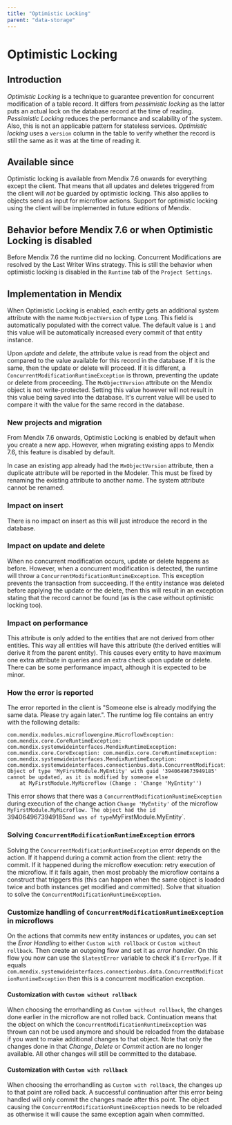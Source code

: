 ```yaml
---
title: "Optimistic Locking"
parent: "data-storage"
---
```


# Optimistic Locking

## Introduction
_Optimistic Locking_ is a technique to guarantee prevention for concurrent modification of a table record. It differs from _pessimistic locking_ as the latter puts an actual lock on the database record at the time of reading. _Pessimistic Locking_ reduces the performance and scalability of the system. Also, this is not an applicable pattern for stateless services. _Optimistic locking_ uses a `version` column in the table to verify whether the record is still the same as it was at the time of reading it.

## Available since
Optimistic locking is available from Mendix 7.6 onwards for everything except the client. That means that all updates and deletes triggered from the client will _not_ be guarded by optimistic locking. This also applies to objects send as input for microflow actions. Support for optimistic locking using the client will be implemented in future editions of Mendix.

## Behavior before Mendix 7.6 or when Optimistic Locking is disabled
Before Mendix 7.6 the runtime did no locking. Concurrent Modifications are resolved by the Last Writer Wins strategy. This is still the behavior when optimistic locking is disabled in the `Runtime` tab of the `Project Settings`.

## Implementation in Mendix
When Optimistic Locking is enabled, each entity gets an additional system attribute with the name `MxObjectVersion` of type `Long`. This field is automatically populated with the correct value. The default value is `1` and this value will be automatically increased every commit of that entity instance.

Upon _update_ and _delete_, the attribute value is read from the object and compared to the value available for this record in the database. If it is the same, then the update or delete will proceed. If it is different, a `ConcurrentModificationRuntimeException` is thrown, preventing the update or delete from proceeding. The `MxObjectVersion` attribute on the Mendix object is not write-protected. Setting this value however will not result in this value being saved into the database. It's current value will be used to compare it with the value for the same record in the database.

### New projects and migration
From Mendix 7.6 onwards, Optimistic Locking is enabled by default when you create a new app. However, when migrating existing apps to Mendix 7.6, this feature is disabled by default.

In case an existing app already had the `MxObjectVersion` attribute, then a duplicate attribute will be reported in the Modeler. This must be fixed by renaming the existing attribute to another name. The system attribute cannot be renamed.

### Impact on insert
There is no impact on insert as this will just introduce the record in the database.

### Impact on update and delete
When no concurrent modification occurs, update or delete happens as before. However, when a concurrent modification is detected, the runtime will throw a `ConcurrentModificationRuntimeException`. This exception prevents the transaction from succeeding. If the entity instance was deleted before applying the update or the delete, then this will result in an exception stating that the record cannot be found (as is the case without optimistic locking too).

### Impact on performance
This attribute is only added to the entities that are not derived from other entities. This way all entities will have this attribute (the derived entities will derive it from the parent entity). This causes every entity to have maximum one extra attribute in queries and an extra check upon update or delete. There can be some performance impact, although it is expected to be minor.

### How the error is reported
The error reported in the client is "Someone else is already modifying the same data. Please try again later.". The runtime log file contains an entry with the following details:
```
com.mendix.modules.microflowengine.MicroflowException: com.mendix.core.CoreRuntimeException: com.mendix.systemwideinterfaces.MendixRuntimeException: com.mendix.core.CoreException: com.mendix.core.CoreRuntimeException: com.mendix.systemwideinterfaces.MendixRuntimeException: com.mendix.systemwideinterfaces.connectionbus.data.ConcurrentModificationRuntimeException: Object of type 'MyFirstModule.MyEntity' with guid '3940649673949185' cannot be updated, as it is modified by someone else
	at MyFirstModule.MyMicroflow (Change : 'Change 'MyEntity'')
```

This error shows that there was a `ConcurrentModificationRuntimeException` during execution of the change action `Change 'MyEntity'` of the microflow `MyFirstModule.MyMicroflow. The object had the id `3940649673949185` and was of type `MyFirstModule.MyEntity`.

### Solving `ConcurrentModificationRuntimeException` errors
Solving the `ConcurrentModificationRuntimeException` error depends on the action. If it happend during a commit action from the client: retry the commit. If it happened during the microflow execution: retry execution of the microflow. If it fails again, then most probably the microflow contains a construct that triggers this (this can happen when the same object is loaded twice and both instances get modified and committed). Solve that situation to solve the `ConcurrentModificationRuntimeException`.

### Customize handling of `ConcurrentModificationRuntimeException` in microflows
On the actions that commits new entity instances or updates, you can set the _Error Handling_ to either `Custom with rollback` or `Custom without rollback`. Then create an outgoing flow and set it as _error handler_. On this flow you now can use the `$latestError` variable to check it's `ErrorType`. If it equals `com.mendix.systemwideinterfaces.connectionbus.data.ConcurrentModificationRuntimeException` then this is a concurrent modification exception.

#### Customization with `Custom without rollback`
When choosing the errorhandling as `Custom without rollback`, the changes done earlier in the microflow are not rolled back. Continuation means that the object on which the `ConcurrentModificationRuntimeException` was thrown can not be used anymore and should be reloaded from the database if you want to make additional changes to that object. Note that only the changes done in that _Change_, _Delete_ or _Commit_ action are no longer available. All other changes will still be committed to the database.

#### Customization with `Custom with rollback`
When choosing the errorhandling as `Custom with rollback`, the changes up to that point are rolled back. A successful continuation after this error being handled will only commit the changes made after this point. The object causing the `ConcurrentModificationRuntimeException` needs to be reloaded as otherwise it will cause the same exception again when committed.
